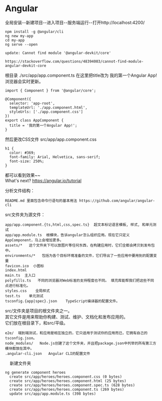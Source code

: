 # Angular

全局安装--新建项目--进入项目--服务端运行--打开http://localhost:4200/

```
npm install -g @angular/cli
ng new my-app
cd my-app
ng serve --open     

update: Cannot find module '@angular-devkit/core'

https://stackoverflow.com/questions/48394003/cannot-find-module-angular-devkit-core
```

根目录 ./src/app/app.component.ts 在这里把title改为 我的第一个Angular App! 浏览器会实时更新。
```
import { Component } from '@angular/core';

@Component({
  selector: 'app-root',
  templateUrl: './app.component.html',
  styleUrls: ['./app.component.css']
})
export class AppComponent {
  title = '我的第一个Angular App!';
}
```

然后更改CSS文件 src/app/app.component.css
```
h1 {
  color: #369;
  font-family: Arial, Helvetica, sans-serif;
  font-size: 250%;
}
```

都可以看到效果~~  
What's next? https://angular.io/tutorial

分析文件结构：   
```
README.md 里面包含命令行语句的基本用法 https://github.com/angular/angular-cli  
```
src文件夹为源文件： 
```
app/app.component.{ts,html,css,spec.ts}  超文本标记语言模板, 样式, 和单元测试
app/app.module.ts  根模块，告诉angular怎么组织应用。现在它只定义AppComponent，马上会增加更多。    
assets/*   这个文件夹下可以放图片等任何东西，在构建应用时，它们全都会拷贝到发布包中。   
environments/*   包括为各个目标环境准备的文件，它们导出了一些应用中要用到的配置变量  
favicon.ico  小图标    
index.html     
main.ts  主入口   
polyfills.ts   不同的浏览器对Web标准的支持程度也不同。 填充库能帮我们把这些不同点进行标准化。
styles.css    全局样式  
test.ts    单元测试   
tsconfig.{app|spec}.json    TypeScript编译器的配置文件。
```     

src/文件夹是项目的根文件夹之一。  
其它文件是用来帮助你构建、测试、维护、文档化和发布应用的。   
它们放在根目录下，和src/平级。     
```   
e2e/  端到端测试，和应用是相互独立的，它只适用于测试你的应用而已，它拥有自己的tsconfig.json。  
node_modules/   Node.js创建了这个文件夹，并且把package.json中列举的所有第三方模块都放在其中。  
.angular-cli.json   Angular CLI的配置文件        
```    
     
     
新建文件夹
```
ng generate component heroes
  create src/app/heroes/heroes.component.css (0 bytes)
  create src/app/heroes/heroes.component.html (25 bytes)
  create src/app/heroes/heroes.component.spec.ts (628 bytes)
  create src/app/heroes/heroes.component.ts (269 bytes)
  update src/app/app.module.ts (398 bytes)   
```



